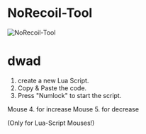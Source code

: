 # NoRecoil-Tool
![NoRecoil-Tool](https://imgur.com/rarpVbk)


# dwad
1. create a new Lua Script.
2. Copy & Paste the code.
3. Press "Numlock" to start the script.

Mouse 4. for increase 
Mouse 5. for decrease

(Only for Lua-Script Mouses!)

